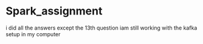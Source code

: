 # Spark_assignment 
i did all the answers except the 13th question 
iam still working with the kafka setup in my computer
